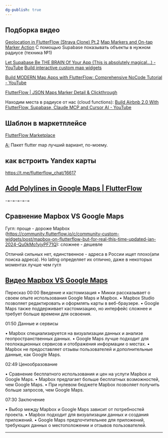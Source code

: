 ```yaml
---
dg-publish: true
---
```

## Подборка видео
[Geolocation in FlutterFlow (Strava Clone) Pt.2](https://www.youtube.com/watch?v=u-BmH37uBxc)
[Map Markers and On-tap Marker Action](https://www.youtube.com/watch?v=keNFHkgSCxI)
С помощью Supabase показывать объекты в нужном радиусе (техника №1)

[Let Supabase Be THE BRAIN Of Your App (This is absolutely magical…) - YouTube](https://www.youtube.com/watch?v=bi8VbPbBT4o)
[Build interactive custom map widgets](https://www.youtube.com/watch?v=be0KRAF31SI)

[Build MODERN Map Apps with FlutterFlow: Comprehensive NoCode Tutorial - YouTube](https://www.youtube.com/watch?v=NHR0SoOJeYA)

[FlutterFlow | JSON Maps Marker Detail & Clickthrough](https://www.youtube.com/watch?v=wvyiD314RLA)

Находим места в радиусе от нас (cloud functions):
[Build Airbnb 2.0 With FlutterFlow, Supabase, Claude MCP and Cursor AI - YouTube](https://www.youtube.com/watch?v=U6OHQwDp5SE)


## Шаблон в маркетплейсе
[FlutterFlow Marketplace](https://marketplace.flutterflow.io/item/N5KOSS0x0pDz6Rbhvqvm)


[A:](https://Valery_V_Parfenov) Пакет flutter map лучший вариант, по-моему.


## как встроить Yandex карты
https://t.me/flutterflow_chat/16617

## [Add Polylines in Google Maps | FlutterFlow](https://www.youtube.com/watch?v=2JnQTrH1EjY&list=PLegYPCD7QFt1NjJWunJ3t7RkgXqzfUBkV)
-=-=-=-=-=

## Сравнение Mapbox VS Google Maps
Гугл: проще - дороже
Mapbox (https://community.flutterflow.io/c/community-custom-widgets/post/mapbox-on-flutterflow-but-for-real-this-time-updated-jan-2024-Qu0kMo1yiyPF71Q): сложнее - дешевле 

Отличий сильных нет, единственное - адреса в России ищет плохо(апи поиска адреса). Но latlng определяет их отлично, даже в некоторых моментах лучше чем гугл
## [Видео Mapbox VS Google Maps](https://www.youtube.com/watch?v=hHQOWdu2o8k)
Пересказ
00:00 Введение и кастомизация
• Микки рассказывает о своем опыте использования Google Maps и Mapbox.
• Mapbox Studio позволяет редактировать и оформлять карты в веб-браузере.
• Google Maps также поддерживает кастомизацию, но интерфейс сложнее и требует больше времени для освоения.

01:50 Данные и сервисы

• Mapbox специализируется на визуализации данных и анализе геопространственных данных.
• Google Maps лучше подходит для геолокационных сервисов и отображения информации о местах.
• Mapbox не предоставляет отзывы пользователей и дополнительные данные, как Google Maps.

02:49 Ценообразование

• Сравнение бесплатного использования и цен на услуги Mapbox и Google Maps.
• Mapbox предлагает больше бесплатных возможностей, чем Google Maps.
• При нулевом бюджете Mapbox позволяет получить больше запросов, чем Google Maps.

07:30 Заключение

• Выбор между Mapbox и Google Maps зависит от потребностей проекта.
• Mapbox подходит для визуализации данных и создания приложений.
• Google Maps предпочтительнее для приложений, требующих данных о местоположении и отзывов пользователей.

---
